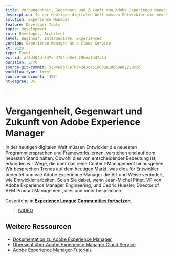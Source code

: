 ```yaml
---
title: Vergangenheit, Gegenwart und Zukunft von Adobe Experience Manager
description: In der heutigen digitalen Welt müssen Entwickler die neuesten Programmiersprachen und Frameworks lernen, verstehen und auf dem neuesten Stand halten. Obwohl dies von entscheidender Bedeutung ist, erkunden wir Wege, die über das reine Content-Management hinausgehen. Wir besprechen Trends auf dem heutigen Markt, was dies für Entwickler bedeutet und wie Adobe Experience Manager die Art und Weise verändert, wie Entwickler arbeiten. Seien Sie dabei, wenn Jean-Michel Pittet, VP von Adobe Experience Manager Engineering, und Cedric Huesler, Director of AEM Product Management, dies und mehr besprechen.
solution: Experience Manager
feature: Developer Tools
topic: Development
role: Developer, Architect
level: Beginner, Intermediate, Experienced
version: Experience Manager as a Cloud Service
kt: 9120
type: Event
exl-id: af8d404d-f47e-4704-b0e3-29beafdd7a2d
duration: 2776
source-git-commit: 5c946ab73e78d4243ca310032a10bb8e82228c3d
workflow-type: tm+mt
source-wordcount: '197'
ht-degree: 3%

---
```


# Vergangenheit, Gegenwart und Zukunft von Adobe Experience Manager

In der heutigen digitalen Welt müssen Entwickler die neuesten Programmiersprachen und Frameworks lernen, verstehen und auf dem neuesten Stand halten. Obwohl dies von entscheidender Bedeutung ist, erkunden wir Wege, die über das reine Content-Management hinausgehen. Wir besprechen Trends auf dem heutigen Markt, was dies für Entwickler bedeutet und wie Adobe Experience Manager die Art und Weise verändert, wie Entwickler arbeiten. Seien Sie dabei, wenn Jean-Michel Pittet, VP von Adobe Experience Manager Engineering, und Cedric Huesler, Director of AEM Product Management, dies und mehr besprechen.

Gespräche in **[Experience League Communities fortsetzen](https://adobe.ly/2WrPvNj)**.

>[!VIDEO](https://video.tv.adobe.com/v/337528/?quality=12&learn=on&hidetitle=true)

## Weitere Ressourcen

- [Dokumentation zu Adobe Experience Manager](https://experienceleague.adobe.com/docs/experience-manager-cloud-service.html?lang=de)
- [Übersicht über Adobe Experience Manager Cloud Service](https://experienceleague.adobe.com/docs/experience-manager-cloud-service/overview/home.html?lang=de)
- [Adobe Experience Manager-Tutorials](https://experienceleague.adobe.com/docs/experience-manager-tutorials.html?lang=de)
